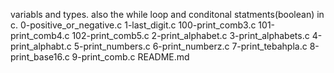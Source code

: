 variabls and types. also the while loop and conditonal statments(boolean) in c. 0-positive_or_negative.c 1-last_digit.c 100-print_comb3.c 101-print_comb4.c 102-print_comb5.c 2-print_alphabet.c 3-print_alphabets.c 4-print_alphabt.c 5-print_numbers.c 6-print_numberz.c 7-print_tebahpla.c 8-print_base16.c 9-print_comb.c README.md
